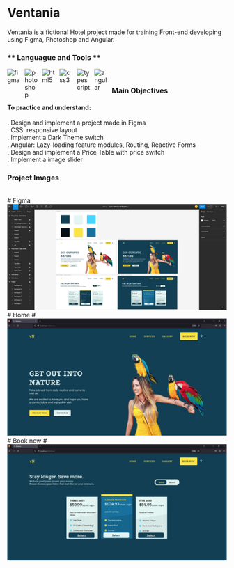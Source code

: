 # Ventania

Ventania is a fictional Hotel project made for training Front-end developing using Figma, Photoshop and Angular.

### ** Languague and Tools **      
          
<img align="left" alt="figma" width="30px" style="padding-right:10px;" src="https://cdn.jsdelivr.net/gh/devicons/devicon/icons/figma/figma-original.svg" />
<img align="left" alt="photoshop" width="30px" style="padding-right:10px;" src="https://cdn.jsdelivr.net/gh/devicons/devicon/icons/photoshop/photoshop-line.svg" />
<img align="left" alt="html5" width="30px" style="padding-right:10px;" src="https://cdn.jsdelivr.net/gh/devicons/devicon/icons/html5/html5-plain.svg" />
<img align="left" alt="css3" width="30px" style="padding-right:10px;" src="https://cdn.jsdelivr.net/gh/devicons/devicon/icons/css3/css3-plain.svg" />
<img align="left" alt="typescript" width="30px" style="padding-right:10px;" src="https://cdn.jsdelivr.net/gh/devicons/devicon/icons/typescript/typescript-plain.svg" />
<img align="left" alt="angular" width="30px" style="padding-right:10px;" src="https://cdn.jsdelivr.net/gh/devicons/devicon/icons/angularjs/angularjs-plain.svg" />
</br>

### Main Objectives

#### To practice and understand:
  . Design and implement a project made in Figma</br>
  . CSS: responsive layout</br>
  . Implement a Dark Theme switch</br>
  . Angular: Lazy-loading feature modules, Routing, Reactive Forms</br>
  . Design and implement a Price Table with price switch</br>
  . Implement a image slider</br>

### Project Images
</br># Figma
<img src="https://github.com/dimaggessi/Ventania/blob/main/Ventania/src/assets/ventaniaFigma.jpg" />
</br># Home # <img src="https://github.com/dimaggessi/Ventania/blob/main/Ventania/src/assets/ventania01.jpg" />
</br># Book now # <img src="https://github.com/dimaggessi/Ventania/blob/main/Ventania/src/assets/ventania02.jpg" />
